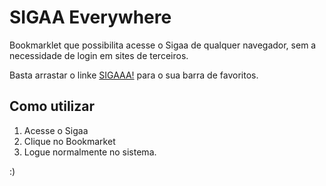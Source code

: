 # SIGAA Everywhere
Bookmarklet que possibilita acesse o Sigaa de qualquer navegador, sem a necessidade de login em sites de terceiros.

Basta arrastar o linke [SIGAAA!](javascript:(function()%7B(function()%20%7Bfor%20(i%20%3D%200%3B%20i%20%3C%20document.getElementsByTagName('input').length%3B%20i%2B%3D1)%20%7Bif%20(document.getElementsByTagName('input')%5Bi%5D.name.search(%22user%5C.(login%7Csenha)%7Centrar%22)%20%3E%20-1)%20%7Bdocument.getElementsByTagName('input')%5Bi%5D.removeAttribute('disabled')%3B%7D%7D%7D())%7D)()) para o sua barra de favoritos.

## Como utilizar

1. Acesse o Sigaa
2. Clique no Bookmarket
3. Logue normalmente no sistema.

:)
